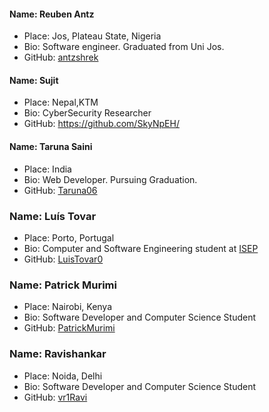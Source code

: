 #### Name: Reuben Antz

- Place: Jos, Plateau State, Nigeria
- Bio: Software engineer. Graduated from Uni Jos.
- GitHub: [antzshrek](https://github.com/antzshrek)

#### Name: Sujit

- Place: Nepal,KTM
- Bio: CyberSecurity Researcher
- GitHub: https://github.com/SkyNpEH/

#### Name: Taruna Saini

- Place: India
- Bio: Web Developer. Pursuing Graduation.
- GitHub: [Taruna06](https://github.com/Taruna06)

### Name: Luís Tovar

- Place: Porto, Portugal
- Bio: Computer and Software Engineering student at [ISEP](https://isep.ipp.pt)
- GitHub: [LuisTovar0](https://github.com/LuísTovar0)

### Name: Patrick Murimi

- Place: Nairobi, Kenya
- Bio: Software Developer and Computer Science Student
- GitHub: [PatrickMurimi](https://github.com/grand-rick001)

### Name: Ravishankar

- Place: Noida, Delhi
- Bio: Software Developer and Computer Science Student
- GitHub: [vr1Ravi](https://github.com/vr1Ravi)
